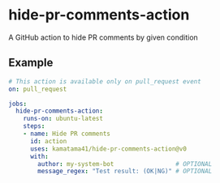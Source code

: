 # hide-pr-comments-action

A GitHub action to hide PR comments by given condition

## Example

```yaml
# This action is available only on pull_request event
on: pull_request

jobs:
  hide-pr-comments-action:
    runs-on: ubuntu-latest
    steps:
    - name: Hide PR comments
      id: action
      uses: kamatama41/hide-pr-comments-action@v0
      with:
        author: my-system-bot                 # OPTIONAL
        message_regex: "Test result: (OK|NG)" # OPTIONAL
```
